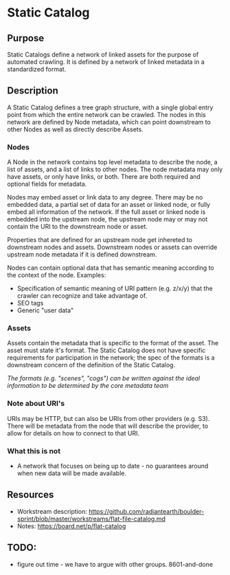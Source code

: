 # Static Catalog

## Purpose

Static Catalogs define a network of linked assets for the purpose of automated
crawling. It is defined by a network of linked metadata in a standardized
format.

## Description

A Static Catalog defines a tree graph structure, with a single global entry
point from which the entire network can be crawled. The nodes in this network
are defined by Node metadata, which can point downstream to other Nodes as well
as directly describe Assets.

### Nodes

A Node in the network contains top level metadata to describe the node, a list of assets,
and a list of links to other nodes. The node metadata may only have assets, or only have links,
or both. There are both required and optional fields for metadata.

Nodes may embed asset or link data to any degree.
There may be no embedded data, a partial set of data for an asset or linked node, or fully
embed all information of the network. If the full asset or linked node is embedded into the
upstream node, the upstream node may or may not contain the URI to the downstream node or asset.

Properties that are defined for an upstream node get inhereted to downstream nodes and assets.
Downstream nodes or assets can override upstream node metadata if it is defined downstream.

Nodes can contain optional data that has semantic meaning according to the context of the node.
Examples:
- Specification of semantic meaning of URI pattern (e.g. z/x/y) that the crawler can recognize and take advantage of.
- SEO tags
- Generic "user data"

### Assets

Assets contain the metadata that is specific to the format of the asset. The
asset must state it's format. The Static Catalog does not have specific
requirements for participation in the network; the spec of the formats is a
downstream concern of the definition of the Static Catalog.

_The formats (e.g. "scenes", "cogs") can be written against the ideal information to be determined by the core metadata team_

### Note about URI's

URIs may be HTTP, but can also be URIs from other providers (e.g. S3). There will be metadata from the node
that will describe the provider, to allow for details on how to connect to that URI.

### What this is not

- A network that focuses on being up to date - no guarantees around when new data will be made available.

## Resources

- Workstream description: https://github.com/radiantearth/boulder-sprint/blob/master/workstreams/flat-file-catalog.md
- Notes: https://board.net/p/flat-catalog

## TODO:

- figure out time - we have to argue with other groups. 8601-and-done
